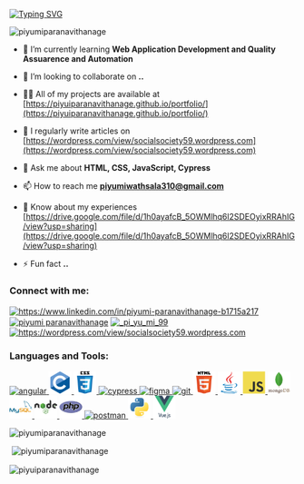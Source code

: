 [![Typing SVG](https://readme-typing-svg.herokuapp.com?size=32&vCenter=true&align=center&width=900&lines=Hi+%F0%9F%91%8B%2C+I'm+Piyumi+Wathsala+Paranavithanage;OUSL+-+Open+University+of+Sri+Lanka;Bachelor+of+Software+Engineering+Honors+Degree)](https://git.io/typing-svg)

<!-- <h1 align="center">Hi 👋, I'm Piyumi Wathsala Paranavithanage</h1> -->
<!-- <h3 align="center">Software Engineering Undergraduate</h3> -->

<p align="left"> <img src="https://komarev.com/ghpvc/?username=piyuiparanavithanage&label=Profile%20views&color=0e75b6&style=flat" alt="piyumiparanavithanage" /> </p>

- 🌱 I’m currently learning **Web Application Development and Quality Assuarence and Automation**

- 👯 I’m looking to collaborate on **..**

- 👨‍💻 All of my projects are available at [https://piyuiparanavithanage.github.io/portfolio/](https://piyuiparanavithanage.github.io/portfolio/)

- 📝 I regularly write articles on [https://wordpress.com/view/socialsociety59.wordpress.com](https://wordpress.com/view/socialsociety59.wordpress.com)

- 💬 Ask me about **HTML, CSS, JavaScript, Cypress**

- 📫 How to reach me **piyumiwathsala310@gmail.com**

- 📄 Know about my experiences [https://drive.google.com/file/d/1h0ayafcB_5OWMlhq6l2SDEOyixRRAhIG/view?usp=sharing](https://drive.google.com/file/d/1h0ayafcB_5OWMlhq6l2SDEOyixRRAhIG/view?usp=sharing)

- ⚡ Fun fact **..**

<h3 align="left">Connect with me:</h3>
<p align="left">
<a href="https://linkedin.com/in/https://www.linkedin.com/in/piyumi-paranavithanage-b1715a217" target="blank"><img align="center" src="https://raw.githubusercontent.com/rahuldkjain/github-profile-readme-generator/master/src/images/icons/Social/linked-in-alt.svg" alt="https://www.linkedin.com/in/piyumi-paranavithanage-b1715a217" height="30" width="40" /></a>
<a href="https://fb.com/piyumi paranavithanage" target="blank"><img align="center" src="https://raw.githubusercontent.com/rahuldkjain/github-profile-readme-generator/master/src/images/icons/Social/facebook.svg" alt="piyumi paranavithanage" height="30" width="40" /></a>
<a href="https://instagram.com/_pi_yu_mi_99" target="blank"><img align="center" src="https://raw.githubusercontent.com/rahuldkjain/github-profile-readme-generator/master/src/images/icons/Social/instagram.svg" alt="_pi_yu_mi_99" height="30" width="40" /></a>
<a href="https://www.youtube.com/c/https://wordpress.com/view/socialsociety59.wordpress.com" target="blank"><img align="center" src="https://raw.githubusercontent.com/rahuldkjain/github-profile-readme-generator/master/src/images/icons/Social/youtube.svg" alt="https://wordpress.com/view/socialsociety59.wordpress.com" height="30" width="40" /></a>
</p>

<h3 align="left">Languages and Tools:</h3>
<p align="left"> <a href="https://angular.io" target="_blank" rel="noreferrer"> <img src="https://angular.io/assets/images/logos/angular/angular.svg" alt="angular" width="40" height="40"/> </a> <a href="https://www.cprogramming.com/" target="_blank" rel="noreferrer"> <img src="https://raw.githubusercontent.com/devicons/devicon/master/icons/c/c-original.svg" alt="c" width="40" height="40"/> </a> <a href="https://www.w3schools.com/css/" target="_blank" rel="noreferrer"> <img src="https://raw.githubusercontent.com/devicons/devicon/master/icons/css3/css3-original-wordmark.svg" alt="css3" width="40" height="40"/> </a> <a href="https://www.cypress.io" target="_blank" rel="noreferrer"> <img src="https://raw.githubusercontent.com/simple-icons/simple-icons/6e46ec1fc23b60c8fd0d2f2ff46db82e16dbd75f/icons/cypress.svg" alt="cypress" width="40" height="40"/> </a> <a href="https://www.figma.com/" target="_blank" rel="noreferrer"> <img src="https://www.vectorlogo.zone/logos/figma/figma-icon.svg" alt="figma" width="40" height="40"/> </a> <a href="https://git-scm.com/" target="_blank" rel="noreferrer"> <img src="https://www.vectorlogo.zone/logos/git-scm/git-scm-icon.svg" alt="git" width="40" height="40"/> </a> <a href="https://www.w3.org/html/" target="_blank" rel="noreferrer"> <img src="https://raw.githubusercontent.com/devicons/devicon/master/icons/html5/html5-original-wordmark.svg" alt="html5" width="40" height="40"/> </a> <a href="https://www.java.com" target="_blank" rel="noreferrer"> <img src="https://raw.githubusercontent.com/devicons/devicon/master/icons/java/java-original.svg" alt="java" width="40" height="40"/> </a> <a href="https://developer.mozilla.org/en-US/docs/Web/JavaScript" target="_blank" rel="noreferrer"> <img src="https://raw.githubusercontent.com/devicons/devicon/master/icons/javascript/javascript-original.svg" alt="javascript" width="40" height="40"/> </a> <a href="https://www.mongodb.com/" target="_blank" rel="noreferrer"> <img src="https://raw.githubusercontent.com/devicons/devicon/master/icons/mongodb/mongodb-original-wordmark.svg" alt="mongodb" width="40" height="40"/> </a> <a href="https://www.mysql.com/" target="_blank" rel="noreferrer"> <img src="https://raw.githubusercontent.com/devicons/devicon/master/icons/mysql/mysql-original-wordmark.svg" alt="mysql" width="40" height="40"/> </a> <a href="https://nodejs.org" target="_blank" rel="noreferrer"> <img src="https://raw.githubusercontent.com/devicons/devicon/master/icons/nodejs/nodejs-original-wordmark.svg" alt="nodejs" width="40" height="40"/> </a> <a href="https://www.php.net" target="_blank" rel="noreferrer"> <img src="https://raw.githubusercontent.com/devicons/devicon/master/icons/php/php-original.svg" alt="php" width="40" height="40"/> </a> <a href="https://postman.com" target="_blank" rel="noreferrer"> <img src="https://www.vectorlogo.zone/logos/getpostman/getpostman-icon.svg" alt="postman" width="40" height="40"/> </a> <a href="https://www.python.org" target="_blank" rel="noreferrer"> <img src="https://raw.githubusercontent.com/devicons/devicon/master/icons/python/python-original.svg" alt="python" width="40" height="40"/> </a> <a href="https://vuejs.org/" target="_blank" rel="noreferrer"> <img src="https://raw.githubusercontent.com/devicons/devicon/master/icons/vuejs/vuejs-original-wordmark.svg" alt="vuejs" width="40" height="40"/> </a> </p>

<p align="left"><img src="https://github-readme-stats.vercel.app/api/top-langs?username=piyuiparanavithanage&show_icons=true&locale=en&layout=compact&theme=react&bg_color=1F222E&title_color=F85D7F&icon_color=F8D866&color=FFFFFF" alt="piyumiparanavithanage" /></p>


<p>&nbsp;<img align="center" src="https://github-readme-stats.vercel.app/api?username=piyuiparanavithanage&show_icons=true&locale=en" alt="piyumiparanavithanage"  /></p>

<p><img align="center" src="https://github-readme-streak-stats.herokuapp.com/?user=piyuiparanavithanage&" alt="piyuiparanavithanage" /></p>

